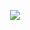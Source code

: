 

<p align="center">
  <a href="https://replit.com/@Kaweeshachamodk/HislWaBot?v=1#.replit">
    <img src="https://img.shields.io/static/v1?label=Get Whatsapp qr code&message=By MR.White Shadow&color=aqua&style=plastic">

  </a>

